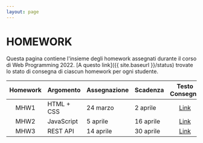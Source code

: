 ```yaml
---
layout: page
---
```


# HOMEWORK
Questa pagina contiene l'insieme degli homework assegnati durante il corso di Web Programming 2022. [A questo link]({{ site.baseurl }}/status) trovate lo stato di consegna di ciascun homework per ogni studente.

| Homework | Argomento          | Assegnazione    | Scadenza          | Testo Consegna  | Template presentazione | Codice |
| :-------:| ------------------ | --------------- | -------           | :--------:      | :------: | :------: |
| MHW1     | HTML + CSS         | 24 marzo        | 2 aprile          | [Link](mhw1.md) | [Link](https://drive.google.com/file/d/1Vrcqvuvqtm7l0Ss8zXwOVtiy8S404sbp/view?usp=sharing) | - |
| MHW2     | JavaScript         | 5 aprile        | 16 aprile          | [Link](web-programming-mhw2.html) | - | [Link](mhw2_starting_code.zip) |
| MHW3     | REST API           | 14 aprile       | 30 aprile          | [Link](mhw3.md) | - | - |

[404]: /web-programming-course/fallback
